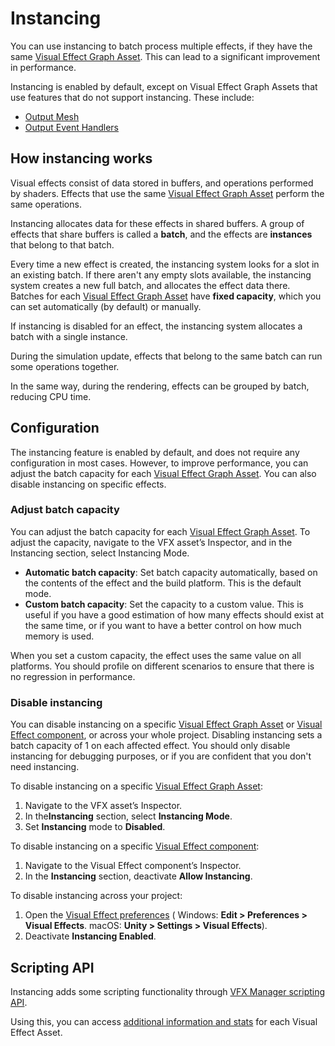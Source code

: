 # Instancing

You can use instancing to batch process multiple effects, if they have the same [Visual Effect Graph Asset](VisualEffectGraphAsset.md). This can lead to a significant improvement in performance.

Instancing is enabled by default, except on Visual Effect Graph Assets that use features that do not support instancing. These include:

- [Output Mesh](Context-OutputMesh.md)
- [Output Event Handlers](OutputEventHandlers.md)

## How instancing works

Visual effects consist of data stored in buffers, and operations performed by shaders. Effects that use the same [Visual Effect Graph Asset](VisualEffectGraphAsset.md) perform the same operations. 

Instancing allocates data for these effects in shared buffers. A group of effects that share buffers is called a **batch**, and the effects are **instances** that belong to that batch.

Every time a new effect is created, the instancing system looks for a slot in an existing batch. If there aren't any empty slots available, the instancing system creates a new full batch, and allocates the effect data there. Batches for each [Visual Effect Graph Asset](VisualEffectGraphAsset.md) have **fixed capacity**, which you can set automatically (by default) or manually.

If instancing is disabled for an effect, the instancing system allocates a batch with a single instance.

During the simulation update, effects that belong to the same batch can run some operations together.

In the same way, during the rendering, effects can be grouped by batch, reducing CPU time.

## Configuration

The instancing feature is enabled by default, and does not require any configuration in most cases. However, to improve performance, you can adjust the batch capacity for each [Visual Effect Graph Asset](VisualEffectGraphAsset.md). You can also disable instancing on specific effects. 

### Adjust batch capacity

You can adjust the batch capacity for each [Visual Effect Graph Asset](VisualEffectGraphAsset.md#visual-effect-asset-inspector). To adjust the capacity, navigate to the VFX asset’s Inspector, and in the Instancing section, select Instancing Mode. 

* **Automatic batch capacity**: Set batch capacity automatically, based on the contents of the effect and the build platform. This is the default mode.
* **Custom batch capacity**: Set the capacity to a custom value. This is useful if you have a good estimation of how many effects should exist at the same time, or if you want to have a better control on how much memory is used. 

When you set a custom capacity, the effect uses the same value on all platforms. You should profile on different scenarios to ensure that there is no regression in performance. 

### Disable instancing

You can disable instancing on a specific [Visual Effect Graph Asset](VisualEffectGraphAsset.md#visual-effect-asset-inspector) or [Visual Effect component](VisualEffectComponent.md#the-visual-effect-inspector), or across your whole project. Disabling instancing sets a batch capacity of 1 on each affected effect. You should only disable instancing for debugging purposes, or if you are confident that you don't need instancing. 

To disable instancing on a specific [Visual Effect Graph Asset](VisualEffectGraphAsset.md#visual-effect-asset-inspector):

1. Navigate to the VFX asset’s Inspector.
1. In the**Instancing** section, select **Instancing Mode**. 
1. Set **Instancing** mode to **Disabled**.

To disable instancing on a specific [Visual Effect component](VisualEffectComponent.md#the-visual-effect-inspector): 

1. Navigate to the Visual Effect component’s Inspector.
1. In the **Instancing** section, deactivate **Allow Instancing**.

To disable instancing across your project:

1. Open the [Visual Effect preferences](VisualEffectPreferences.md) ( Windows: **Edit > Preferences > Visual Effects**. macOS: **Unity > Settings > Visual Effects**).
1. Deactivate **Instancing Enabled**.

## Scripting API

Instancing adds some scripting functionality through [VFX Manager scripting API](https://docs.unity3d.com/ScriptReference/VFX.VFXManager.html).

Using this, you can access [additional information and stats](https://docs.unity3d.com/ScriptReference/VFX.VFXBatchedEffectInfo.html) for each Visual Effect Asset.

